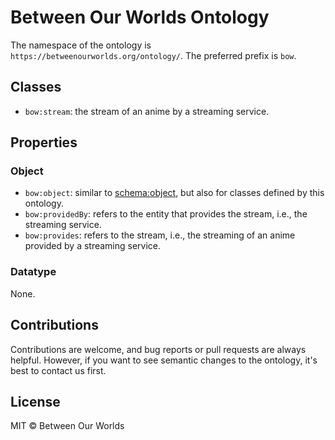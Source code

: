# Between Our Worlds Ontology

The namespace of the ontology is `https://betweenourworlds.org/ontology/`.
The preferred prefix is `bow`.

## Classes
- `bow:stream`: the stream of an anime by a streaming service.

## Properties

### Object
- `bow:object`: similar to [schema:object](http://schema.org/object), but also for classes defined by this ontology.
- `bow:providedBy`: refers to the entity that provides the stream, i.e., the streaming service.
- `bow:provides`: refers to the stream, i.e., the streaming of an anime provided by a streaming service.

### Datatype
None.

## Contributions
Contributions are welcome, and bug reports or pull requests are always helpful.
However, if you want to see semantic changes to the ontology, it's best to contact us first.

## License
MIT &copy; Between Our Worlds
